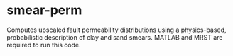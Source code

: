 # smear-perm
Computes upscaled fault permeability distributions using a physics-based, probabilistic description of clay and sand smears. MATLAB and MRST are required to run this code.
